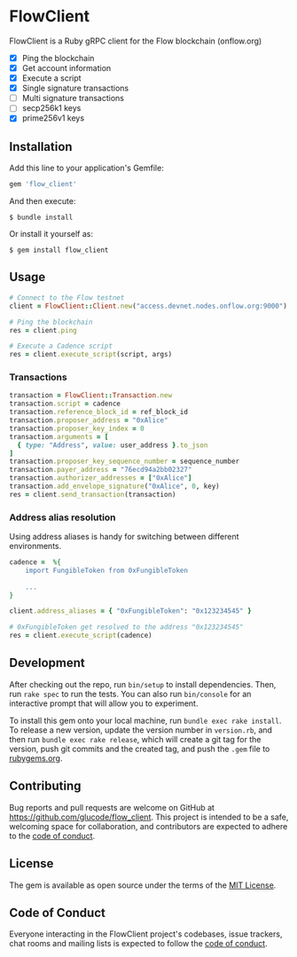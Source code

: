 # FlowClient

FlowClient is a Ruby gRPC client for the Flow blockchain (onflow.org)

- [x] Ping the blockchain
- [x] Get account information
- [x] Execute a script
- [x] Single signature transactions
- [ ] Multi signature transactions
- [ ] secp256k1 keys
- [x] prime256v1 keys

## Installation

Add this line to your application's Gemfile:

```ruby
gem 'flow_client'
```

And then execute:

    $ bundle install

Or install it yourself as:

    $ gem install flow_client

## Usage

```ruby
# Connect to the Flow testnet
client = FlowClient::Client.new("access.devnet.nodes.onflow.org:9000")

# Ping the blockchain
res = client.ping

# Execute a Cadence script
res = client.execute_script(script, args)
```

### Transactions

```ruby
transaction = FlowClient::Transaction.new
transaction.script = cadence
transaction.reference_block_id = ref_block_id
transaction.proposer_address = "0xAlice"
transaction.proposer_key_index = 0
transaction.arguments = [
  { type: "Address", value: user_address }.to_json
]
transaction.proposer_key_sequence_number = sequence_number
transaction.payer_address = "76ecd94a2bb02327"
transaction.authorizer_addresses = ["0xAlice"]
transaction.add_envelope_signature("0xAlice", 0, key)
res = client.send_transaction(transaction)
```

### Address alias resolution

Using address aliases is handy for switching between different environments.

```ruby
cadence =  %{
    import FungibleToken from 0xFungibleToken
    
    ...
}

client.address_aliases = { "0xFungibleToken": "0x123234545" }

# 0xFungibleToken get resolved to the address "0x123234545"
res = client.execute_script(cadence)
```

## Development

After checking out the repo, run `bin/setup` to install dependencies. Then, run `rake spec` to run the tests. You can also run `bin/console` for an interactive prompt that will allow you to experiment.

To install this gem onto your local machine, run `bundle exec rake install`. To release a new version, update the version number in `version.rb`, and then run `bundle exec rake release`, which will create a git tag for the version, push git commits and the created tag, and push the `.gem` file to [rubygems.org](https://rubygems.org).

## Contributing

Bug reports and pull requests are welcome on GitHub at https://github.com/glucode/flow_client. This project is intended to be a safe, welcoming space for collaboration, and contributors are expected to adhere to the [code of conduct](https://github.com/[USERNAME]/flow_client/blob/master/CODE_OF_CONDUCT.md).

## License

The gem is available as open source under the terms of the [MIT License](https://opensource.org/licenses/MIT).

## Code of Conduct

Everyone interacting in the FlowClient project's codebases, issue trackers, chat rooms and mailing lists is expected to follow the [code of conduct](https://github.com/[USERNAME]/flow_client/blob/master/CODE_OF_CONDUCT.md).
